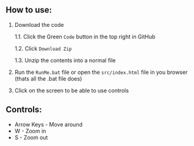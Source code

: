 ## How to use:
1. Download the code
    
    1.1. Click the Green `Code` button in the top right in GitHub
    
    1.2. Click `Download Zip`
    
    1.3. Unzip the contents into a normal file
    
2. Run the `RunMe.bat` file or open the `src/index.html` file in you browser (thats all the .bat file does)

3. Click on the screen to be able to use controls

## Controls:

- Arrow Keys - Move around
- W - Zoom in
- S - Zoom out
